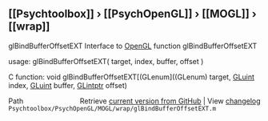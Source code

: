 ## [[Psychtoolbox]] &#8250; [[PsychOpenGL]] &#8250; [[MOGL]] &#8250; [[wrap]]

glBindBufferOffsetEXT  Interface to [OpenGL](OpenGL) function glBindBufferOffsetEXT  
  
usage:  glBindBufferOffsetEXT( target, index, buffer, offset )  
  
C function:  void glBindBufferOffsetEXT[(GLenum]((GLenum) target, [GLuint](GLuint) index, [GLuint](GLuint) buffer, [GLintptr](GLintptr) offset)  




<div class="code_header" style="text-align:right;">
  <span style="float:left;">Path&nbsp;&nbsp;</span> <span class="counter">Retrieve <a href=
  "https://raw.github.com/Psychtoolbox-3/Psychtoolbox-3/beta/Psychtoolbox/PsychOpenGL/MOGL/wrap/glBindBufferOffsetEXT.m">current version from GitHub</a> | View <a href=
  "https://github.com/Psychtoolbox-3/Psychtoolbox-3/commits/beta/Psychtoolbox/PsychOpenGL/MOGL/wrap/glBindBufferOffsetEXT.m">changelog</a></span>
</div>
<div class="code">
  <code>Psychtoolbox/PsychOpenGL/MOGL/wrap/glBindBufferOffsetEXT.m</code>
</div>

